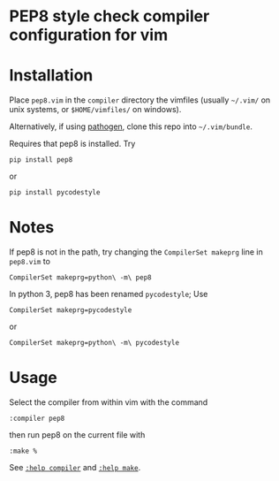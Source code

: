 # PEP8 style check compiler configuration for vim

# Installation

Place `pep8.vim` in the `compiler` directory the vimfiles (usually `~/.vim/` on
unix systems, or `$HOME/vimfiles/` on windows).

Alternatively, if using [pathogen](https://github.com/tpope/vim-pathogen),
clone this repo into `~/.vim/bundle`.

Requires that pep8 is installed. Try

    pip install pep8

or

    pip install pycodestyle

# Notes

If pep8 is not in the path, try changing the `CompilerSet makeprg` line in
`pep8.vim` to

    CompilerSet makeprg=python\ -m\ pep8

In python 3, pep8 has been renamed `pycodestyle`; Use

    CompilerSet makeprg=pycodestyle

or

    CompilerSet makeprg=python\ -m\ pycodestyle

# Usage

Select the compiler from within vim with the command

    :compiler pep8

then run pep8 on the current file with

    :make %

See [`:help compiler`](http://vimdoc.sourceforge.net/htmldoc/quickfix.html) and
[`:help make`](http://vimdoc.sourceforge.net/htmldoc/quickfix.html).
